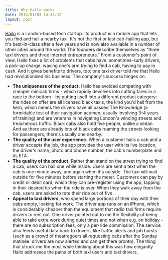 ```yaml
---
title: Why Hailo works
date: 2014/01/03 14:34:12
layout: post
---
```


[Hailo](https://hailocab.com/london) is a London-based tech startup. Its product is a mobile app that lets you find and hail a nearby taxi. It's not the first or last cab-hailing app, but it's best-in-class after a few years and is now also available in a number of other cities around the world. The founders describe themselves as "three taxi drivers and three internet entrepreneurs." From a customer's point of view, Hailo fixes a lot of problems that cabs have: sometimes-surly drivers, a pick-up charge, waving one's arm trying to find a cab, having to pay in cash. And it gives benefits to drivers, too: one taxi driver told me that Hailo had revolutionised his business. The company's success hinges on:

  * **The uniqueness of the product.** Hailo has avoided competing with cheaper minicab firms - which rapidly devolves into cutting fares in a race to the bottom - by putting itself into a different product category: the rides on offer are all licensed black taxis, the kind you'd hail from the kerb, which means the drivers have all passed The Knowledge (a formidable test of their navigation acumen, usually involving 3-4 years of training) and are veterans in navigating London's winding streets and treacherous traffic. Black cabs also hold five people, unlike a sedan. And as there are already lots of black cabs roaming the streets looking for passengers, there's usually one nearby.
  * **The quality of the user experience.** When a customer hails a cab and a driver accepts the job, the app provides the user with its live location, the driver's name, photo and phone number, the cab's numberplate and its ETA.
  * **The quality of the product.** Rather than stand on the street trying to find a cab, users can hail one while inside. Users are sent a text when the cab is one minute away, and again when it's outside. The taxi will wait outside for five minutes before starting the meter. Customers can pay by credit or debit card, which they can pre-register using the app, tapping in their desired tip when the ride is over. When they walk away from the cab, users are asked to rate their ride out of five.
  * **Appeal to taxi drivers**, who spend large portions of their day with their cabs empty, looking for work. The driver app runs on an iPhone, which is considerably cheaper than the equipment that radio taxi firms require drivers to rent out. One driver pointed out to me the flexibility of being able to take extra work during quiet times and not when e.g. on holiday - there are no subscription fees, only a per-ride commission. The service also feeds useful data back to drivers, like traffic alerts and job bursts (such as a crowd of theatregoers all requesting cabs after the Sunday matinée: drivers are now alerted and can get there pronto).
The thing that struck me the most while thinking about this was how elegantly Hailo addresses the pains of both taxi users and taxi drivers.
